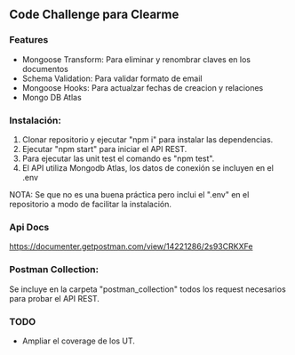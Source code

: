 ## Code Challenge para Clearme

### Features

* Mongoose Transform: Para eliminar y renombrar claves en los documentos
* Schema Validation: Para validar formato de email
* Mongoose Hooks: Para actualzar fechas de creacion y relaciones
* Mongo DB Atlas

### Instalación:

1. Clonar repositorio y ejecutar "npm i" para instalar las dependencias.
2. Ejecutar "npm start" para iniciar el API REST.
3. Para ejecutar las unit test el comando es "npm test".
4. El API utiliza Mongodb Atlas, los datos de conexión se incluyen en el .env

NOTA: Se que no es una buena práctica pero inclui el ".env" en el repositorio a modo de facilitar la instalación.

### Api Docs
https://documenter.getpostman.com/view/14221286/2s93CRKXFe

### Postman Collection:
Se incluye en la carpeta "postman_collection" todos los request necesarios para probar el API REST.

### TODO
* Ampliar el coverage de los UT.